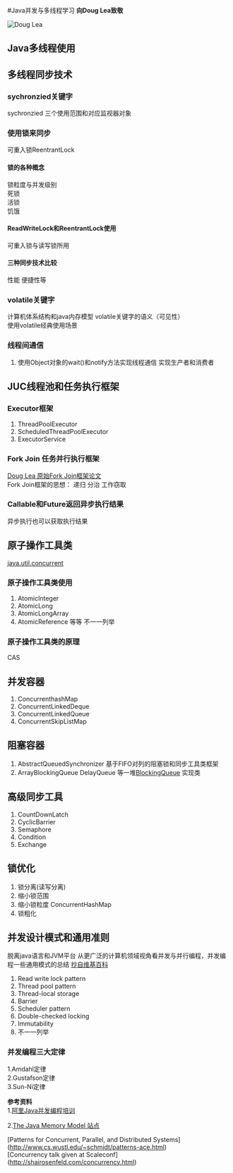 #Java并发与多线程学习
**向Doug Lea致敬**  

![Doug Lea](http://ifeve.com/wp-content/uploads/2013/05/2934349b033b5bb502db9e8436d3d539b600bcb8.jpg)  


## Java多线程使用

## 多线程同步技术
### sychronzied关键字
  sychronzied 三个使用范围和对应监视器对象
  
### 使用锁来同步
 可重入锁ReentrantLock
 	
#### 锁的各种概念
 锁粒度与并发级别   
 死锁  
 活锁   
 饥饿   
#### ReadWriteLock和ReentrantLock使用
可重入锁与读写锁所用


#### 三种同步技术比较  
 性能 便捷性等 

### volatile关键字
计算机体系结构和java内存模型 
volatile关键字的语义（可见性）     
使用volatile经典使用场景 



### 线程间通信
 1. 使用Object对象的wait()和notify方法实现线程通信
  实现生产者和消费者


## JUC线程池和任务执行框架
### Executor框架
1. ThreadPoolExecutor   
2. ScheduledThreadPoolExecutor   
3. ExecutorService

### Fork Join 任务并行执行框架
 [Doug Lea 原始Fork Join框架论文](http://gee.cs.oswego.edu/dl/papers/fj.pdf)   
 Fork Join框架的思想： 递归 分治 工作窃取 
 
### Callable和Future返回异步执行结果
 异步执行也可以获取执行结果
 
## 原子操作工具类
[java.util.concurrent](http://docs.oracle.com/javase/8/docs/api/java/util/concurrent/atomic/package-summary.html)
### 原子操作工具类使用
 1. AtomicInteger  
 2. AtomicLong  
 3. AtomicLongArray   
 4. AtomicReference  等等 不一一列举
 
### 原子操作工具类的原理 
   CAS
   
 
## 并发容器
1. ConcurrenthashMap   
2. ConcurrentLinkedDeque    
3. ConcurrentLinkedQueue 
4. ConcurrentSkipListMap   

## 阻塞容器 
1. AbstractQueuedSynchronizer 基于FIFO对列的阻塞锁和同步工具类框架  
2. ArrayBlockingQueue DelayQueue 等一堆[BlockingQueue](http://docs.oracle.com/javase/8/docs/api/java/util/concurrent/BlockingQueue.html) 实现类

## 高级同步工具
1. CountDownLatch
2. CyclicBarrier	
3. Semaphore
4. Condition
5. Exchange


## 锁优化
1. 锁分离(读写分离)
2. 缩小锁范围 
3. 缩小锁粒度 ConcurrentHashMap
4. 锁粗化

 

## 并发设计模式和通用准则
脱离java语言和JVM平台 从更广泛的计算机领域视角看并发与并行编程，并发编程一些通用模式的总结 
[抄自维基百科](https://en.wikipedia.org/wiki/Concurrency_pattern)   
1. Read write lock pattern     
2. Thread pool pattern    
3. Thread-local storage    
4. Barrier    
5. Scheduler pattern  
6. Double-checked locking    
7. Immutability  
8. 不一一列举    

### 并发编程三大定律 
1.Amdahl定律   
2.Gustafson定律  
3.Sun-Ni定律  


**参考资料**   
1.[阿里Java并发编程培训](http://wenku.baidu.com/link?url=LR9AGCKKiyMhHKGCG60XrlqtMWTr3-GBVcgyMWjN2ro6d2Vid36nSQ37Re4dhMmq2bs7Udqf9qDQs1OwLn0Sma3Q0e5UHhkQ-ujxnABHXU3)

2.[The Java Memory Model 站点](http://www.cs.umd.edu/~pugh/java/memoryModel/)

[Patterns for Concurrent, Parallel, and Distributed Systems] (http://www.cs.wustl.edu/~schmidt/patterns-ace.html)  
[Concurrency talk given at Scaleconf] (http://shairosenfeld.com/concurrency.html)








